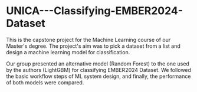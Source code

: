 # UNICA---Classifying-EMBER2024-Dataset

This is the capstone project for the Machine Learning course of our Master's degree.
The project's aim was to pick a dataset from a list and design a machine learning model for classification.

Our group presented an alternative model (Random Forest) to the one used by the authors (LightGBM) for classifying EMBER2024 Dataset. 
We followed the basic workflow steps of ML system design, and finally, the performance of both models were compared.
